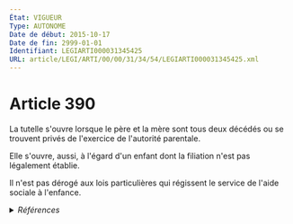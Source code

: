 ```yaml
---
État: VIGUEUR
Type: AUTONOME
Date de début: 2015-10-17
Date de fin: 2999-01-01
Identifiant: LEGIARTI000031345425
URL: article/LEGI/ARTI/00/00/31/34/54/LEGIARTI000031345425.xml
---
```


<h1>Article 390</h1>

La tutelle s'ouvre lorsque le père et la mère sont tous deux décédés ou se
trouvent privés de l'exercice de l'autorité parentale.<br />

Elle s'ouvre, aussi, à l'égard d'un enfant dont la filiation n'est pas
légalement établie.<br />

Il n'est pas dérogé aux lois particulières qui régissent le service de l'aide
sociale à l'enfance.


<details>
  <summary><em>Références</em></summary>

  <h2>Articles faisant référence à l'article</h2>
  
  <ul>
    <li>
      <a href="https://legal.tricoteuses.fr//redirection/LEGIARTI000031322336?vers=git&vers=legifrance">Ordonnance n° 2015-1288 du 15 octobre 2015 portant simplification et modernisation du droit de la famille - article 4 ENTIEREMENT_MODIF</a> DEPLACE source
    </li>
  </ul>
  
  <h2>Références faites par l'article</h2>
  
  <ul>
    <li>
      1964-12-14 CITATION cible <a href="https://legal.tricoteuses.fr//redirection/LEGIARTI000006283759?vers=git&vers=legifrance">Loi n° 64-1230 du 14 décembre 1964 portant modification des dispositions du code civil relatives à la tutelle et à l'émancipation - article 9 AUTONOME VIGUEUR, en vigueur depuis le 1965-06-15</a>
    </li>
    <li>
      2015-10-15 DEPLACE cible <a href="https://legal.tricoteuses.fr//redirection/LEGIARTI000031322336?vers=git&vers=legifrance">Ordonnance n° 2015-1288 du 15 octobre 2015 portant simplification et modernisation du droit de la famille - article 4 ENTIEREMENT_MODIF</a>
    </li>
    <li>
      2999-01-01 CITATION cible <a href="https://legal.tricoteuses.fr//redirection/LEGIARTI000006426605?vers=git&vers=legifrance">Code civil - article 373-4 AUTONOME MODIFIE, en vigueur du 1971-01-01 au 1987-07-24</a>
    </li>
    <li>
      2999-01-01 CITATION cible <a href="https://legal.tricoteuses.fr//redirection/LEGIARTI000006426625?vers=git&vers=legifrance">Code civil - article 373-5 AUTONOME VIGUEUR, en vigueur depuis le 2002-03-05</a>
    </li>
    <li>
      2999-01-01 CITATION cible <a href="https://legal.tricoteuses.fr//redirection/LEGIARTI000006796529?vers=git&vers=legifrance">Code de l'action sociale et des familles - article L122-2 AUTONOME VIGUEUR, en vigueur depuis le 2000-12-23</a>
    </li>
    <li>
      2999-01-01 CITATION cible <a href="https://legal.tricoteuses.fr//redirection/LEGIARTI000006681422?vers=git&vers=legifrance">Code de la famille et de l'aide sociale - article 193 AUTONOME ABROGE, en vigueur du 1991-01-20 au 2000-12-23</a>
    </li>
    <li>
      2999-01-01 CITATION cible <a href="https://legal.tricoteuses.fr//redirection/LEGIARTI000038810503?vers=git&vers=legifrance">Code de procédure civile - article 1217 AUTONOME VIGUEUR, en vigueur depuis le 2019-07-25</a>
    </li>
  </ul>
</details>
